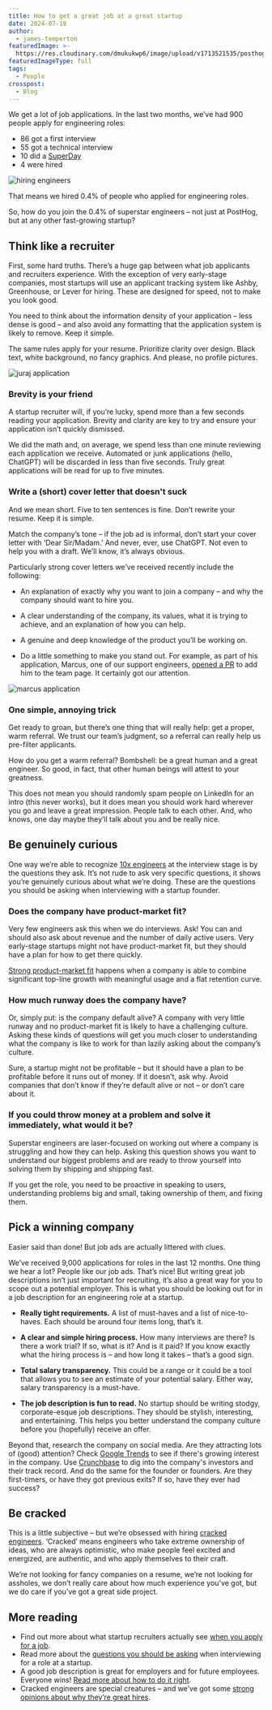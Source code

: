 ```yaml
---
title: How to get a great job at a great startup
date: 2024-07-18
author:
  - james-temperton
featuredImage: >-
  https://res.cloudinary.com/dmukukwp6/image/upload/v1713521535/posthog.com/contents/blog/evolution-of-founders.jpg
featuredImageType: full
tags:
  - People
crosspost:
  - Blog
---
```


We get a lot of job applications. In the last two months, we’ve had 900 people apply for engineering roles:

* 86 got a first interview
* 55 got a technical interview
* 10 did a [SuperDay](https://posthog.com/handbook/people/hiring-process#4-posthog-superday) 
* 4 were hired 

![hiring engineers](https://res.cloudinary.com/dmukukwp6/image/upload/hiring_hogs_e172cf51da.png)

That means we hired 0.4% of people who applied for engineering roles.

So, how do you join the 0.4% of superstar engineers – not just at PostHog, but at any other fast-growing startup?

## Think like a recruiter 

First, some hard truths. There’s a huge gap between what job applicants and recruiters experience. With the exception of very early-stage companies, most startups will use an applicant tracking system like Ashby, Greenhouse, or Lever for hiring. These are designed for speed, not to make you look good. 

You need to think about the information density of your application – less dense is good – and also avoid any formatting that the application system is likely to remove. Keep it simple.

The same rules apply for your resume. Prioritize clarity over design. Black text, white background, no fancy graphics. And please, no profile pictures.

![juraj application](https://res.cloudinary.com/dmukukwp6/image/upload/coverletters_9d4dbdb02e.png)

### Brevity is your friend

A startup recruiter will, if you’re lucky, spend more than a few seconds reading your application. Brevity and clarity are key to try and ensure your application isn’t quickly dismissed.

We did the math and, on average, we spend less than one minute reviewing each application we receive. Automated or junk applications (hello, ChatGPT) will be discarded in less than five seconds. Truly great applications will be read for up to five minutes.

### Write a (short) cover letter that doesn't suck

And we mean short. Five to ten sentences is fine. Don’t rewrite your resume. Keep it is simple.

Match the company’s tone – if the job ad is informal, don’t start your cover letter with ‘Dear Sir/Madam.’ And never, ever, use ChatGPT. Not even to help you with a draft. We’ll know, it’s always obvious.

Particularly strong cover letters we’ve received recently include the following:

* An explanation of exactly why you want to join a company – and why the company should want to hire you.

* A clear understanding of the company, its values, what it is trying to achieve, and an explanation of how you can help.

* A genuine and deep knowledge of the product you’ll be working on.
* Do a little something to make you stand out. For example, as part of his application, Marcus, one of our support engineers, [opened a PR](https://github.com/PostHog/posthog.com/pull/4922) to add him to the team page. It certainly got our attention.

![marcus application](https://res.cloudinary.com/dmukukwp6/image/upload/marcushof_2dbd558b21.png)

### One simple, annoying trick

Get ready to groan, but there’s one thing that will really help: get a proper, warm referral. We trust our team’s judgment, so a referral can really help us pre-filter applicants.

How do you get a warm referral? Bombshell: be a great human and a great engineer. So good, in fact, that other human beings will attest to your greatness. 

This does not mean you should randomly spam people on LinkedIn for an intro (this never works), but it does mean you should work hard wherever you go and leave a great impression. People talk to each other. And, who knows, one day maybe they’ll talk about you and be really nice.

## Be genuinely curious

One way we’re able to recognize [10x engineers](https://newsletter.posthog.com/p/beyond-the-10x-engineer) at the interview stage is by the questions they ask. It’s not rude to ask very specific questions, it shows you’re genuinely curious about what we’re doing. These are the questions you should be asking when interviewing with a startup founder.

### Does the company have product-market fit?

Very few engineers ask this when we do interviews. Ask! You can and should also ask about revenue and the number of daily active users. Very early-stage startups might not have product-market fit, but they should have a plan for how to get there quickly.

[Strong product-market fit](https://posthog.com/founders/measure-product-market-fit) happens when a company is able to combine significant top-line growth with meaningful usage and a flat retention curve.

### How much runway does the company have?

Or, simply put: is the company default alive? A company with very little runway and no product-market fit is likely to have a challenging culture. Asking these kinds of questions will get you much closer to understanding what the company is like to work for than lazily asking about the company’s culture.

Sure, a startup might not be profitable – but it should have a plan to be profitable before it runs out of money. If it doesn’t, ask why. Avoid companies that don’t know if they’re default alive or not – or don’t care about it. 

### If you could throw money at a problem and solve it immediately, what would it be?

Superstar engineers are laser-focused on working out where a company is struggling and how they can help. Asking this question shows you want to understand our biggest problems and are ready to throw yourself into solving them by shipping and shipping fast. 

If you get the role, you need to be proactive in speaking to users, understanding problems big and small, taking ownership of them, and fixing them.

## Pick a winning company

Easier said than done! But job ads are actually littered with clues.

We’ve received 9,000 applications for roles in the last 12 months. One thing we hear a lot? People like our job ads. That’s nice! But writing great job descriptions isn’t just important for recruiting, it’s also a great way for you to scope out a potential employer. This is what you should be looking out for in a job description for an engineering role at a startup.

* **Really tight requirements.** A list of must-haves and a list of nice-to-haves. Each should be around four items long, that’s it.

* **A clear and simple hiring process.** How many interviews are there? Is there a work trial? If so, what is it? And is it paid? If you know exactly what the hiring process is – and how long it takes – that’s a good sign.

* **Total salary transparency.** This could be a range or it could be a tool that allows you to see an estimate of your potential salary. Either way, salary transparency is a must-have.

* **The job description is fun to read.** No startup should be writing stodgy, corporate-esque job descriptions. They should be stylish, interesting, and entertaining. This helps you better understand the company culture before you (hopefully) receive an offer.

Beyond that, research the company on social media. Are they attracting lots of (good) attention? Check [Google Trends]([url](https://trends.google.com/trends/)) to see if there's growing interest in the company. Use [Crunchbase]([url](https://www.crunchbase.com/)) to dig into the company's investors and their track record. And do the same for the founder or founders. Are they first-timers, or have they got previous exits? If so, have they ever had success?

## Be cracked

This is a little subjective – but we’re obsessed with hiring [cracked engineers](https://posthog.com/founders/cracked-manifesto). ‘Cracked’ means engineers who take extreme ownership of ideas, who are always optimistic, who make people feel excited and energized, are authentic, and who apply themselves to their craft.

We’re not looking for fancy companies on a resume, we’re not looking for assholes, we don’t really care about how much experience you’ve got, but we do care if you’ve got a great side project.

## More reading

* Find out more about what startup recruiters actually see [when you apply for a job](https://posthog.com/founders/what-recruiters-see).
* Read more about the [questions you should be asking](https://posthog.com/founders/what-to-ask-in-interviews) when interviewing for a role at a startup.
* A good job description is great for employers and for future employees. Everyone wins! [Read more about how to do it right](https://posthog.com/founders/write-great-job-ads).
* Cracked engineers are special creatures – and we’ve got some [strong opinions about why they’re great hires](https://posthog.com/founders/cracked-manifesto).
